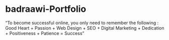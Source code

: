 # badraawi-Portfolio
“To become successful online, you only need to remember the following : Good Heart + Passion + Web Design + SEO + Digital Marketing + Dedication + Positiveness + Patience = Success”
